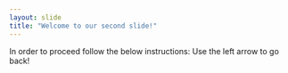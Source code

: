```yaml
---
layout: slide
title: "Welcome to our second slide!"
---
```

In order to proceed follow the below instructions:
Use the left arrow to go back!
